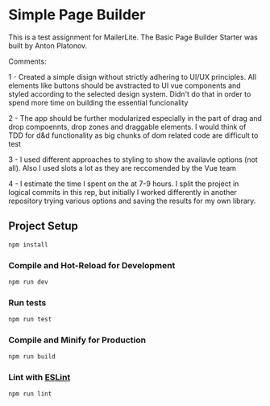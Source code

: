 # Simple Page Builder

This is a test assignment for MailerLite. The Basic Page Builder Starter was built by Anton Platonov.

Comments:

1 - Created a simple disign without strictly adhering to UI/UX principles. All elements like buttons should be avstracted to UI vue components and styled according to the selected design system. Didn't do that in order to spend more time on building the essential funcionality

2 - The app should be further modularized especially in the part of drag and drop compoennts, drop zones and draggable elements. I would think of TDD for d&d functionality as big chunks of dom related code are difficult to test

3 - I used different approaches to styling to show the availavle options (not all). Also I used slots a lot as they are reccomended by the Vue team

4 - I estimate the time I spent on the at 7-9 hours. I split the project in logical commits in this rep, but initially I worked differently in another repository trying various options and saving the results for my own library. 

## Project Setup

```sh
npm install
```

### Compile and Hot-Reload for Development

```sh
npm run dev
```

### Run tests

```sh
npm run test
```

### Compile and Minify for Production

```sh
npm run build
```

### Lint with [ESLint](https://eslint.org/)

```sh
npm run lint
```